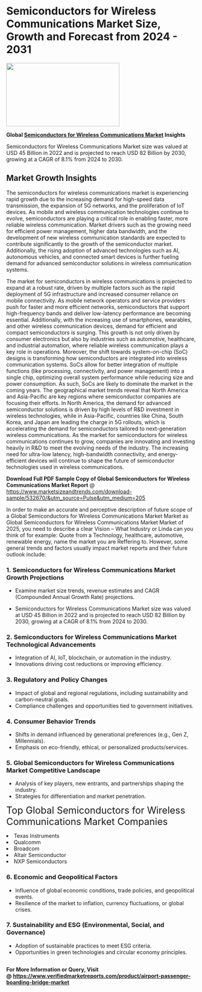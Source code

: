 <H1>Semiconductors for Wireless Communications Market Size, Growth and Forecast from 2024 - 2031</H1><img class="aligncenter size-medium wp-image-584254" src="https://thirdeyenews.in/wp-content/uploads/2024/09/Global-Market-Research-300x168.jpeg" alt="" width="300" height="168" /><p><strong>Global&nbsp;<a href="https://www.marketsizeandtrends.com/download-sample/532670/&amp;utm_source=Pulse&amp;utm_medium=205">Semiconductors for Wireless Communications Market</a> Insights</strong></p><p>Semiconductors for Wireless Communications Market size was valued at USD 45 Billion in 2022 and is projected to reach USD 82 Billion by 2030, growing at a CAGR of 8.1% from 2024 to 2030.</p><p><h2>Market Growth Insights</h2> <p>The semiconductors for wireless communications market is experiencing rapid growth due to the increasing demand for high-speed data transmission, the expansion of 5G networks, and the proliferation of IoT devices. As mobile and wireless communication technologies continue to evolve, semiconductors are playing a critical role in enabling faster, more reliable wireless communication. Market drivers such as the growing need for efficient power management, higher data bandwidth, and the development of new wireless communication standards are expected to contribute significantly to the growth of the semiconductor market. Additionally, the rising adoption of advanced technologies such as AI, autonomous vehicles, and connected smart devices is further fueling demand for advanced semiconductor solutions in wireless communication systems.</p> <p></p> <p>The market for semiconductors in wireless communications is projected to expand at a robust rate, driven by multiple factors such as the rapid deployment of 5G infrastructure and increased consumer reliance on mobile connectivity. As mobile network operators and service providers push for faster and more efficient networks, semiconductors that support high-frequency bands and deliver low-latency performance are becoming essential. Additionally, with the increasing use of smartphones, wearables, and other wireless communication devices, demand for efficient and compact semiconductors is surging. This growth is not only driven by consumer electronics but also by industries such as automotive, healthcare, and industrial automation, where reliable wireless communication plays a key role in operations. Moreover, the shift towards system-on-chip (SoC) designs is transforming how semiconductors are integrated into wireless communication systems. SoCs allow for better integration of multiple functions (like processing, connectivity, and power management) into a single chip, optimizing overall system performance while reducing size and power consumption. As such, SoCs are likely to dominate the market in the coming years. The geographical market trends reveal that North America and Asia-Pacific are key regions where semiconductor companies are focusing their efforts. In North America, the demand for advanced semiconductor solutions is driven by high levels of R&D investment in wireless technologies, while in Asia-Pacific, countries like China, South Korea, and Japan are leading the charge in 5G rollouts, which is accelerating the demand for semiconductors tailored to next-generation wireless communications. As the market for semiconductors for wireless communications continues to grow, companies are innovating and investing heavily in R&D to meet the evolving needs of the industry. The increasing need for ultra-low latency, high-bandwidth connectivity, and energy-efficient devices will continue to shape the future of semiconductor technologies used in wireless communications.</p> <p></p><p><span class=""><strong>Download Full PDF Sample Copy of Global Semiconductors for Wireless Communications Market Report</strong> @ <a href="https://www.marketsizeandtrends.com/download-sample/532670/&amp;utm_source=Pulse&amp;utm_medium=205" target="_blank">https://www.marketsizeandtrends.com/download-sample/532670/&amp;utm_source=Pulse&amp;utm_medium=205</a></span></p><p>In order to make an accurate and perceptive description of future scope of a Global&nbsp;Semiconductors for Wireless Communications Market Market as Global&nbsp;Semiconductors for Wireless Communications Market Market of 2025, you need to describe a clear Vision &ndash; What Industry or Linda can you think of for example: Quote from a Technology, healthcare, automotive, renewable energy, name the market you are Reffering to. However, some general trends and factors usually impact market reports and their future outlook include:</p><h3>1.&nbsp;<strong>Semiconductors for Wireless Communications Market Growth Projections</strong></h3><ul><li>Examine market size trends, revenue estimates and CAGR (Compounded Annual Growth Rate) projections.</li><li><p>Semiconductors for Wireless Communications Market size was valued at USD 45 Billion in 2022 and is projected to reach USD 82 Billion by 2030, growing at a CAGR of 8.1% from 2024 to 2030.</p></li></ul><h3>2.&nbsp;<strong>Semiconductors for Wireless Communications Market Technological Advancements</strong></h3><ul><li>Integration of AI, IoT, blockchain, or automation in the industry.</li><li>Innovations driving cost reductions or improving efficiency.</li></ul><h3>3.&nbsp;<strong>Regulatory and Policy Changes</strong></h3><ul><li>Impact of global and regional regulations, including sustainability and carbon-neutral goals.</li><li>Compliance challenges and opportunities tied to government initiatives.</li></ul><h3>4.&nbsp;<strong>Consumer Behavior Trends</strong></h3><ul><li>Shifts in demand influenced by generational preferences (e.g., Gen Z, Millennials).</li><li>Emphasis on eco-friendly, ethical, or personalized products/services.</li></ul><h3>5.&nbsp;<strong>Global Semiconductors for Wireless Communications Market Competitive Landscape</strong></h3><ul><li>Analysis of key players, new entrants, and partnerships shaping the industry.</li><li>Strategies for differentiation and market penetration.</li></ul><p data-pm-slice="1 1 []"><span style="color: inherit; font-family: inherit; font-size: 25px;">Top Global Semiconductors for Wireless Communications Market Companies</span></p><div class="" data-test-id=""><p><li>Texas Instruments</li><li> Qualcomm</li><li> Broadcom</li><li> Altair Semiconductor</li><li> NXP Semiconductors</li></p></div><h3>6.&nbsp;<strong>Economic and Geopolitical Factors</strong></h3><ul><li>Influence of global economic conditions, trade policies, and geopolitical events.</li><li>Resilience of the market to inflation, currency fluctuations, or global crises.</li></ul><h3>7.&nbsp;<strong>Sustainability and ESG (Environmental, Social, and Governance)</strong></h3><ul><li>Adoption of sustainable practices to meet ESG criteria.</li><li>Opportunities in green technologies and circular economy principles.</li></ul><h2><strong style="font-size: 14px;">For More Information or Query, Visit @&nbsp;</strong><a style="background-color: #ffffff; font-size: 14px;" href="https://www.marketsizeandtrends.com/report/semiconductors-for-wireless-communications-market/" target="_blank">https://www.verifiedmarketreports.com/product/airport-passenger-boarding-bridge-market</a></h2>
